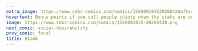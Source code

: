 ```yaml
---
extra_image: https://www.smbc-comics.com/comics/158809193620200428after.png
hovertext: Bonus points if you call people idiots when the stats are on your side and elitists when they aren't.
image: https://www.smbc-comics.com/comics/1588091878-20200428.png
next_comic: social-desirability
prev_comic: fecal
title: Blank
---
```


